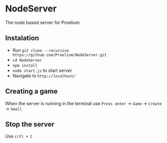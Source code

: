 # NodeServer
The node based server for Proelium

## Instalation
* Run `git clone --recursive https://github.com/Proelium/NodeServer.git`
* `cd NodeServer`
* `npm install`
* `node start.js` to start server
* Navigate to `http://localhost/`

## Creating a game
When the server is running in the terminal use `Press enter` -> `Game` -> `Create` -> `Small`

## Stop the server
Use `crtl + C`
